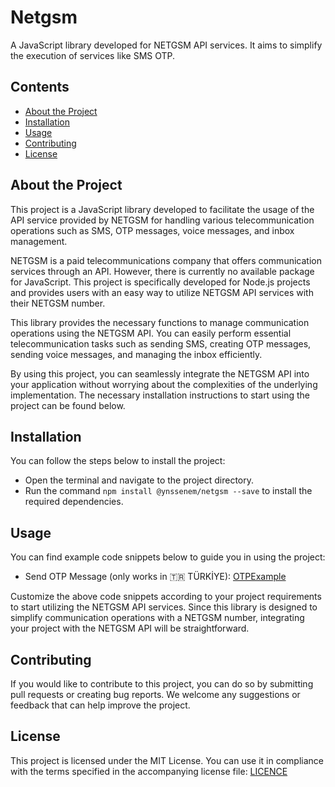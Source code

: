 
# Netgsm

A JavaScript library developed for NETGSM API services. It aims to simplify the execution of services like SMS OTP.

## Contents

-   [About the Project](#about-the-project)
-   [Installation](#installation)
-   [Usage](#usage)
-   [Contributing](#contributing)
-   [License](#license)

## About the Project

This project is a JavaScript library developed to facilitate the usage of the API service provided by NETGSM for handling various telecommunication operations such as SMS, OTP messages, voice messages, and inbox management.

NETGSM is a paid telecommunications company that offers communication services through an API. However, there is currently no available package for JavaScript. This project is specifically developed for Node.js projects and provides users with an easy way to utilize NETGSM API services with their NETGSM number.

This library provides the necessary functions to manage communication operations using the NETGSM API. You can easily perform essential telecommunication tasks such as sending SMS, creating OTP messages, sending voice messages, and managing the inbox efficiently.

By using this project, you can seamlessly integrate the NETGSM API into your application without worrying about the complexities of the underlying implementation. The necessary installation instructions to start using the project can be found below.

## Installation

You can follow the steps below to install the project:

-   Open the terminal and navigate to the project directory.
-   Run the command `npm install @ynssenem/netgsm --save` to install the required dependencies.

## Usage

You can find example code snippets below to guide you in using the project:

 - Send OTP Message (only works in 🇹🇷 TÜRKİYE): [OTPExample](./examples/otp.ts) 

Customize the above code snippets according to your project requirements to start utilizing the NETGSM API services. Since this library is designed to simplify communication operations with a NETGSM number, integrating your project with the NETGSM API will be straightforward.

## Contributing

If you would like to contribute to this project, you can do so by submitting pull requests or creating bug reports. We welcome any suggestions or feedback that can help improve the project.

## License

This project is licensed under the MIT License. You can use it in compliance with the terms specified in the accompanying license file: [LICENCE](./LICENSE.md)